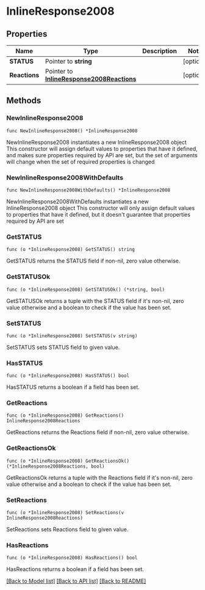 # InlineResponse2008

## Properties

Name | Type | Description | Notes
------------ | ------------- | ------------- | -------------
**STATUS** | Pointer to **string** |  | [optional] 
**Reactions** | Pointer to [**InlineResponse2008Reactions**](inline_response_200_8_reactions.md) |  | [optional] 

## Methods

### NewInlineResponse2008

`func NewInlineResponse2008() *InlineResponse2008`

NewInlineResponse2008 instantiates a new InlineResponse2008 object
This constructor will assign default values to properties that have it defined,
and makes sure properties required by API are set, but the set of arguments
will change when the set of required properties is changed

### NewInlineResponse2008WithDefaults

`func NewInlineResponse2008WithDefaults() *InlineResponse2008`

NewInlineResponse2008WithDefaults instantiates a new InlineResponse2008 object
This constructor will only assign default values to properties that have it defined,
but it doesn't guarantee that properties required by API are set

### GetSTATUS

`func (o *InlineResponse2008) GetSTATUS() string`

GetSTATUS returns the STATUS field if non-nil, zero value otherwise.

### GetSTATUSOk

`func (o *InlineResponse2008) GetSTATUSOk() (*string, bool)`

GetSTATUSOk returns a tuple with the STATUS field if it's non-nil, zero value otherwise
and a boolean to check if the value has been set.

### SetSTATUS

`func (o *InlineResponse2008) SetSTATUS(v string)`

SetSTATUS sets STATUS field to given value.

### HasSTATUS

`func (o *InlineResponse2008) HasSTATUS() bool`

HasSTATUS returns a boolean if a field has been set.

### GetReactions

`func (o *InlineResponse2008) GetReactions() InlineResponse2008Reactions`

GetReactions returns the Reactions field if non-nil, zero value otherwise.

### GetReactionsOk

`func (o *InlineResponse2008) GetReactionsOk() (*InlineResponse2008Reactions, bool)`

GetReactionsOk returns a tuple with the Reactions field if it's non-nil, zero value otherwise
and a boolean to check if the value has been set.

### SetReactions

`func (o *InlineResponse2008) SetReactions(v InlineResponse2008Reactions)`

SetReactions sets Reactions field to given value.

### HasReactions

`func (o *InlineResponse2008) HasReactions() bool`

HasReactions returns a boolean if a field has been set.


[[Back to Model list]](../README.md#documentation-for-models) [[Back to API list]](../README.md#documentation-for-api-endpoints) [[Back to README]](../README.md)


